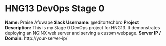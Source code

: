 # HNG13 DevOps Stage 0

**Name:** Praise Afuwape
**Slack Username:** @editortechbro
**Project Description:** This is my Stage 0 DevOps project for HNG13. It demonstrates deploying an NGINX web server and serving a custom webpage.
**Server IP / Domain:** http://your-server-ip/
